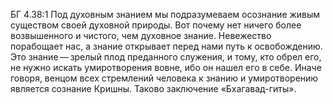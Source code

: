 БГ 4.38:1	Под духовным знанием мы подразумеваем осознание живым существом своей духовной природы. Вот почему нет ничего более возвышенного и чистого, чем духовное знание. Невежество порабощает нас, а знание открывает перед нами путь к освобождению. Это знание — зрелый плод преданного служения, и тому, кто обрел его, не нужно искать умиротворения вовне, ибо он нашел его в себе. Иначе говоря, венцом всех стремлений человека к знанию и умиротворению является сознание Кришны. Таково заключение «Бхагавад-гиты».